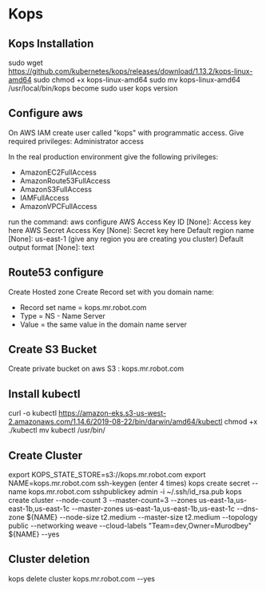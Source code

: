 # Kops

## Kops Installation
sudo wget https://github.com/kubernetes/kops/releases/download/1.13.2/kops-linux-amd64
sudo chmod +x kops-linux-amd64 
sudo mv kops-linux-amd64 /usr/local/bin/kops
become sudo user
kops version

## Configure aws
On AWS IAM create user called "kops" with programmatic access. 
Give required privileges:
Administrator access

In the real production environment give the following privileges:
* AmazonEC2FullAccess
* AmazonRoute53FullAccess
* AmazonS3FullAccess
* IAMFullAccess
* AmazonVPCFullAccess

run the command:
aws configure
AWS Access Key ID [None]: Access key here
AWS Secret Access Key [None]: Secret key here
Default region name [None]: us-east-1 (give any region you are creating you cluster)
Default output format [None]: text

## Route53 configure
Create Hosted zone
Create Record set with you domain name: 
* Record set name = kops.mr.robot.com
* Type = NS - Name Server
* Value = the same value in the domain name server

## Create S3 Bucket
Create private bucket on aws S3 : kops.mr.robot.com

## Install kubectl
curl -o kubectl https://amazon-eks.s3-us-west-2.amazonaws.com/1.14.6/2019-08-22/bin/darwin/amd64/kubectl
chmod +x ./kubectl
mv kubectl /usr/bin/

## Create Cluster
export KOPS_STATE_STORE=s3://kops.mr.robot.com
export NAME=kops.mr.robot.com
ssh-keygen (enter 4 times)
kops create secret --name kops.mr.robot.com sshpublickey admin -i ~/.ssh/id_rsa.pub
kops create cluster --node-count 3 --master-count=3 --zones us-east-1a,us-east-1b,us-east-1c  --master-zones us-east-1a,us-east-1b,us-east-1c  --dns-zone ${NAME} --node-size t2.medium  --master-size t2.medium --topology public --networking weave --cloud-labels "Team=dev,Owner=Murodbey" ${NAME} --yes


## Cluster deletion
kops delete cluster kops.mr.robot.com --yes